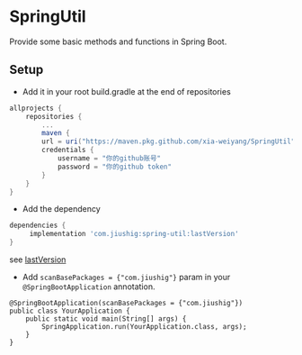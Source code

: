 # SpringUtil

Provide some basic methods and functions in Spring Boot.

## Setup

- Add it in your root build.gradle at the end of repositories

```gradle
allprojects {
    repositories {
        ...
        maven {
        url = uri("https://maven.pkg.github.com/xia-weiyang/SpringUtil")
        credentials {
            username = "你的github账号"
            password = "你的github token"
        }
    }
}
```

- Add the dependency
```gradle
dependencies {
     implementation 'com.jiushig:spring-util:lastVersion'
}
```
see [lastVersion](https://github.com/xia-weiyang/SpringUtil/packages)


- Add `scanBasePackages = {"com.jiushig"}` param in your `@SpringBootApplication` annotation. 
```
@SpringBootApplication(scanBasePackages = {"com.jiushig"})
public class YourApplication {
    public static void main(String[] args) {
        SpringApplication.run(YourApplication.class, args);
    }
}
```

